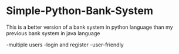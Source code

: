 # Simple-Python-Bank-System


This is a better version of a bank system in python language than my previous bank system in java language

-multiple users
-login and register
-user-friendly
